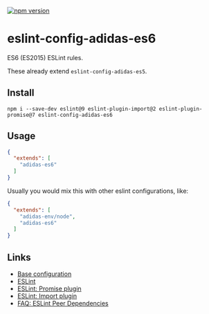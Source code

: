 [![npm version](https://badge.fury.io/js/eslint-config-adidas-es6.svg)](https://npmjs.com/package/eslint-config-adidas-es6)

# eslint-config-adidas-es6

ES6 (ES2015) ESLint rules.

These already extend `eslint-config-adidas-es5`.

## Install

```
npm i --save-dev eslint@9 eslint-plugin-import@2 eslint-plugin-promise@7 eslint-config-adidas-es6
```

## Usage

```json
{
  "extends": [
    "adidas-es6"
  ]
}
```

Usually you would mix this with other eslint configurations, like:

```json
{
  "extends": [
    "adidas-env/node",
    "adidas-es6"
  ]
}
```

## Links

- [Base configuration](https://tools.adidas-group.com/bitbucket/projects/BWRNPM/repos/pea-linter-configs/browse/packages/eslint-config-es5)
- [ESLint](https://eslint.org/)
- [ESLint: Promise plugin](https://github.com/xjamundx/eslint-plugin-promise)
- [ESLint: Import plugin](https://github.com/benmosher/eslint-plugin-import)
- [FAQ: ESLint Peer Dependencies](../../CHANGELOG.md#ESLint-Peer-Dependencies)
